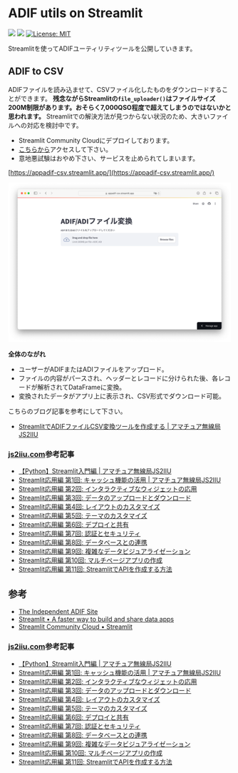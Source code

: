 # ADIF utils on Streamlit

![](https://byob.yarr.is/JS2IIU-MH/StreamlitADIF/time)
![](https://byob.yarr.is/JS2IIU-MH/StreamlitADIF/passing_lints)
[![License: MIT](https://img.shields.io/badge/License-MIT-brightgreen.svg)](LICENSE)

Streamlitを使ってADIFユーティリティツールを公開していきます。

## ADIF to CSV

ADIFファイルを読み込ませて、CSVファイル化したものをダウンロードすることができます。 **残念ながらStreamlitの`file_uploader()`はファイルサイズ200M制限があります。おそらく7,000QSO程度で超えてしまうのではないかと思われます。** Streamlitでの解決方法が見つからない状況のため、大きいファイルへの対応を検討中です。

- Streamlit Community Cloudにデプロイしております。
- [こちらから](https://appadif-csv.streamlit.app/)アクセスして下さい。
- 意地悪試験はおやめ下さい、サービスを止められてしまいます。

[https://appadif-csv.streamlit.app/](https://appadif-csv.streamlit.app/)

[<img src="doc/007.png" width=500></img>](https://appadif-csv.streamlit.app/)

**全体のながれ**

- ユーザーがADIFまたはADIファイルをアップロード。
- ファイルの内容がパースされ、ヘッダーとレコードに分けられた後、各レコードが解析されてDataFrameに変換。
- 変換されたデータがアプリ上に表示され、CSV形式でダウンロード可能。

こちらのブログ記事を参考にして下さい。

- [StreamlitでADIFファイルCSV変換ツールを作成する | アマチュア無線局JS2IIU](https://js2iiu.com/2024/09/21/streamlit-adif-csv/)

### [js2iiu.com](https://js2iiu.com)参考記事

- [【Python】Streamlit入門編 | アマチュア無線局JS2IIU](https://js2iiu.com/2024/08/17/pythonstreamlit-basic/)
- [Streamlit応用編 第1回: キャッシュ機能の活用 | アマチュア無線局JS2IIU](https://js2iiu.com/2024/08/28/streamlit-01-cache/)
- [Streamlit応用編 第2回: インタラクティブなウィジェットの応用](https://js2iiu.com/2024/08/29/streamlit-02-widget/)
- [Streamlit応用編 第3回: データのアップロードとダウンロード](https://js2iiu.com/2024/08/29/streamlit-03-download/)
- [Streamlit応用編 第4回: レイアウトのカスタマイズ](https://js2iiu.com/2024/08/30/streamlit-04-layout/)
- [Streamlit応用編 第5回: テーマのカスタマイズ](https://js2iiu.com/2024/08/31/streamlit-05-theme-custom/)
- [Streamlit応用編 第6回: デプロイと共有](https://js2iiu.com/2024/09/01/streamlit-06-deploy/)
- [Streamlit応用編 第7回: 認証とセキュリティ](https://js2iiu.com/2024/09/02/streamlit-07-security/)
- [Streamlit応用編 第8回: データベースとの連携](https://js2iiu.com/2024/09/02/streamlit-08-database/)
- [Streamlit応用編 第9回: 複雑なデータビジュアライゼーション](https://js2iiu.com/2024/09/05/streamlit-09-visualization/)
- [Streamlit応用編 第10回: マルチページアプリの作成](https://js2iiu.com/2024/09/06/streamlit-10-multipage/)
- [Streamlit応用編 第11回: StreamlitでAPIを作成する方法](https://js2iiu.com/2024/09/07/streamlit-11-api/)

## 参考

- [The Independent ADIF Site](https://www.adif.org/)
- [Streamlit • A faster way to build and share data apps](https://streamlit.io/)
- [Streamlit Community Cloud • Streamlit](https://streamlit.io/cloud)

### [js2iiu.com](https://js2iiu.com)参考記事

- [【Python】Streamlit入門編 | アマチュア無線局JS2IIU](https://js2iiu.com/2024/08/17/pythonstreamlit-basic/)
- [Streamlit応用編 第1回: キャッシュ機能の活用 | アマチュア無線局JS2IIU](https://js2iiu.com/2024/08/28/streamlit-01-cache/)
- [Streamlit応用編 第2回: インタラクティブなウィジェットの応用](https://js2iiu.com/2024/08/29/streamlit-02-widget/)
- [Streamlit応用編 第3回: データのアップロードとダウンロード](https://js2iiu.com/2024/08/29/streamlit-03-download/)
- [Streamlit応用編 第4回: レイアウトのカスタマイズ](https://js2iiu.com/2024/08/30/streamlit-04-layout/)
- [Streamlit応用編 第5回: テーマのカスタマイズ](https://js2iiu.com/2024/08/31/streamlit-05-theme-custom/)
- [Streamlit応用編 第6回: デプロイと共有](https://js2iiu.com/2024/09/01/streamlit-06-deploy/)
- [Streamlit応用編 第7回: 認証とセキュリティ](https://js2iiu.com/2024/09/02/streamlit-07-security/)
- [Streamlit応用編 第8回: データベースとの連携](https://js2iiu.com/2024/09/02/streamlit-08-database/)
- [Streamlit応用編 第9回: 複雑なデータビジュアライゼーション](https://js2iiu.com/2024/09/05/streamlit-09-visualization/)
- [Streamlit応用編 第10回: マルチページアプリの作成](https://js2iiu.com/2024/09/06/streamlit-10-multipage/)
- [Streamlit応用編 第11回: StreamlitでAPIを作成する方法](https://js2iiu.com/2024/09/07/streamlit-11-api/)

